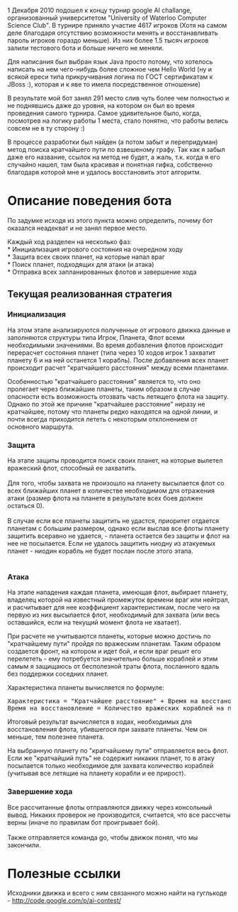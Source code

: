 <p>1 Декабря 2010 подошел к концу турнир google AI challange,  организованный университетом "University of Waterloo Computer Science  Club". В турнире приняло участие 4617 игроков (Хотя на самом деле  благодаря отсутствию возможности менять и восстанавливать пароль игроков  гораздо меньше). Из них более 1.5 тысяч игроков залили тестового бота и  больше ничего не меняли.</p>
<p>Для написания был выбран язык Java просто потому, что хотелось  написать на нем чего-нибудь более сложное чем Hello World (ну и всякой  ереси типа прикручивания логина по ГОСТ сертификатам к JBoss :), которая  и к яве то имела посредственное отношение)</p>
<p>В результате мой бот занял 291 место слив чуть более чем полностью и  не поднявшись даже до уровня, на котором он был во время проведения  самого турнира. Самое удивительное было, когда, посмотрев на логику  работы 1 места, стало понятно, что работы велись совсем не в ту сторону  :)</p>
<p>В процессе разработки был найден (а потом забыт и перепридуман) метод  поиска кратчайшего пути по взвешеному графу. Так как я забыл даже его  название, ссылок на метод не будет, а жаль, т.к. когда я его случайно  нашел, там была красивая и понятная гифка, собственно благодаря которой  мне и удалось восстановить этот алгоритм.</p>
<p> </p>
<p> </p>
<h1>Описание поведения бота</h1>
<p>По задумке исходя из этого пункта можно определить, почему бот оказался неадекват и не занял первое место.</p>
<p>Каждый ход разделен на несколько фаз:<br />* Инициализация игрового состояния на очередном ходу<br />* Защита всех своих планет, на которые напал враг<br />* Поиск планет, подходящих для атаки (и атака)<br />* Отправка всех запланированных флотов и завершение хода</p>
<h2>Текущая реализованная стратегия</h2>
<h3>Инициализация</h3>
<p>На этом этапе анализируются полученные от игрового движка данные и  заполняются структуры типа Игрок, Планета, Флот всеми необходимыми  значениями. Во время добавления флотов происходит перерасчет состояния  планет (типа через 10 ходов игрок 1 захватит планету 6 и на ней  останется 1 корабль). После добавления всех планет происходит расчет  "кратчайшего расстояния" между всеми планетами.</p>
<p>Особенностью "кратчайшего расстояния" является то, что оно пролегает  через ближайшие планеты, таким образом в случае опасности есть  возможность отозвать часть летящего флота на защиту. Однако по этой же  причине "кратчайшее расстояние" ниразу не кратчайшее, потому что планеты  редко находятся на одной линии, и почти всегда приходится лететь с некоторым отклонением от основного маршрута.</p>
<p> </p>
<h3>Защита</h3>
<p>На этапе защиты проводится поиск своих планет, на которые вылетел вражеский флот, способный ее захватить.<br /><br />Для  того, чтобы захвата не произошло на планету высылается флот со всех  ближайших планет в количестве необходимом для отражения атаки (размер  флота на планете в результате всех боев должен остаться 0).<br /><br />В  случае если все планеты защитить не удастся, приоритет отдается планетам  с большим размером, однако если выслав все флоты планету защитить  всеравно не удается, - планета остается без защиты и флот на нее не  посылается. Если не удалось защитить ниодну из атакуемых планет - ниодин  корабль не будет послан после этого этапа.<br /><br /></p>
<h3>Атака</h3>
<p>На этапе нападения каждая планета, имеющая флот, выбирает планету,  владелец которой на известный промежуток времени враг или нейтрал, и  расчитывает для нее коэффициент характеристикам, после чего на первую из  них высылается флот, необходимый для захвата (или весь оставшийся, если  на текущий момент флота не хватает).</p>
<p>При расчете не учитываются планеты, которые можно достичь по  "кратчайшему пути" пройдя по вражеским планетам. Таким образом создается  фронт, на котором и идет бой, и если враг решит его перелететь - ему  потребуется значительно больше кораблей и этим самым я защищаюсь от  бесполезной траты флота, посланного вдаль без поддержки соседних планет.</p>
<p>Характеристика планеты вычисляется по формуле:</p>
<pre>Характеристика = "Кратчайшее расстояние" + Время на восстановление потерянного флота<br />Время на восстановление = Количество вражеских кораблей на планете на момент прибытия / Прирост</pre>
<p>Итоговый результат вычисляется в ходах, необходимых для  восстановления флота, убившегося при захвате планеты. Чем он меньше, тем  полезнее планета.</p>
<p>На выбранную планету по "кратчайшему пути" отправляется весь флот.  Если же "кратчайший путь" не содержит никаких планет, то в атаку  посылается только необходимое для захвата количество кораблей (учитывая  все летящие на планету корабли и ее прирост).</p>
<h3>Завершение хода</h3>
<p>Все рассчитанные флоты отправляются движку через консольный вывод.  Никаких проверок не производится, считается, что все рассчеты верны  (иначе по правилам бот проигрывает бой).<br /><br />Также отправляется команда go, чтобы движок понял, что мы закончили.</p>
<p> </p>
<h1>Полезные ссылки</h1>
<p>Исходники движка и всего с ним связанного можно найти на  гуглькоде - <a class="external free" href="http://code.google.com/p/ai-contest/" rel="nofollow">http://code.google.com/p/ai-contest/</a></p>
